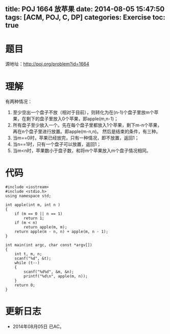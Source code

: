 ﻿title: POJ 1664 放苹果
date: 2014-08-05 15:47:50
tags: [ACM, POJ, C, DP]
categories: Exercise
toc: true
---
# 题目
源地址：http://poj.org/problem?id=1664

# 理解
有两种情况：
1. 至少空出一个盘子不放（相对于目前），则转化为在(n-1)个盘子里放m个苹果，在剩下的盘子里放入0个苹果，即apple(m,n-1)；
2. 所有盘子至少放入一个。先在每个盘子里都放入1个苹果，剩下m-n个苹果，再在n个盘子里进行放置。即apple(m-n,n)。
然后是结束的条件，有三种。
1. 当m==0时，苹果已经放完，只有一种情况，即不放置，返回1；
2. 当n==1时，只有一个盘子可以放置，返回1；
3. 当m<n时，苹果数小于盘子数，和将m个苹果放入m个盘子情况相同。

<!-- more -->

# 代码
```
#include <iostream>
#include <stdio.h>
using namespace std;

int apple(int m, int n )
{
    if (m == 0 || n == 1)
        return 1;
    if (m < n)
        return apple(m, m);
    return apple(m - n, n) + apple(m, n - 1);
}

int main(int argc, char const *argv[])
{
    int t, m, n;
    scanf("%d", &t);
    while (t--)
    {
        scanf("%d%d", &m, &n);
        printf("%d\n", apple(m, n));
    }
    return 0;
}
```
	
# 更新日志
- 2014年08月05日 已AC。